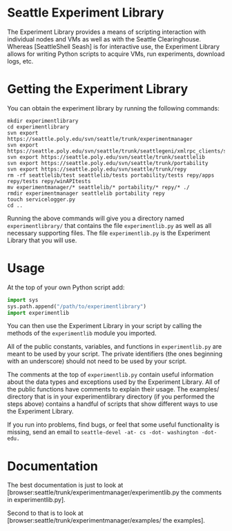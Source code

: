 # Seattle Experiment Library

The Experiment Library provides a means of scripting interaction with individual nodes and VMs as well as with the Seattle Clearinghouse. Whereas [SeattleShell Seash] is for interactive use, the Experiment Library allows for writing Python scripts to acquire VMs, run experiments, download logs, etc.

# Getting the Experiment Library

You can obtain the experiment library by running the following commands:

```
mkdir experimentlibrary
cd experimentlibrary
svn export https://seattle.poly.edu/svn/seattle/trunk/experimentmanager
svn export https://seattle.poly.edu/svn/seattle/trunk/seattlegeni/xmlrpc_clients/seattleclearinghouse_xmlrpc.py
svn export https://seattle.poly.edu/svn/seattle/trunk/seattlelib
svn export https://seattle.poly.edu/svn/seattle/trunk/portability
svn export https://seattle.poly.edu/svn/seattle/trunk/repy
rm -rf seattlelib/test seattlelib/tests portability/tests repy/apps repy/tests repy/winAPItests
mv experimentmanager/* seattlelib/* portability/* repy/* ./
rmdir experimentmanager seattlelib portability repy
touch servicelogger.py
cd ..
```

Running the above commands will give you a directory named `experimentlibrary/` that contains the file `experimentlib.py` as well as all necessary supporting files. The file `experimentlib.py` is the Experiment Library that you will use.

# Usage

At the top of your own Python script add:

```python
import sys
sys.path.append("/path/to/experimentlibrary")
import experimentlib
```

You can then use the Experiment Library in your script by calling the methods of the `experimentlib` module you imported.

All of the public constants, variables, and functions in `experimentlib.py` are meant to be used by your script. The private identifiers (the ones beginning with an underscore) should not need to be used by your script.

The comments at the top of `experimentlib.py` contain useful information about the data types and exceptions used by the Experiment Library. All of the public functions have comments to explain their usage. The examples/ directory that is in your experimentlibrary directory (if you performed the steps above) contains a handful of scripts that show different ways to use the Experiment Library.

If you run into problems, find bugs, or feel that some useful functionality is missing, send an email to `seattle-devel -at- cs -dot- washington -dot- edu.`

# Documentation

The best documentation is just to look at [browser:seattle/trunk/experimentmanager/experimentlib.py the comments in experimentlib.py].

Second to that is to look at [browser:seattle/trunk/experimentmanager/examples/ the examples].